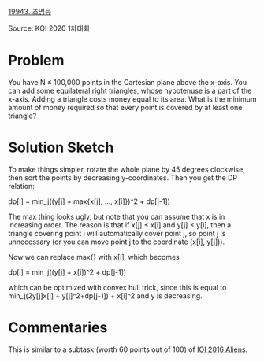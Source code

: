 [19943. 조명등](https://www.acmicpc.net/problem/19943)

Source: KOI 2020 1차대회


# Problem

You have N ≤ 100,000 points in the Cartesian plane above the x-axis. You can add some equilateral right triangles, whose hypotenuse is a part of the x-axis. Adding a triangle costs money equal to its area. What is the minimum amount of money required so that every point is covered by at least one triangle?

# Solution Sketch

To make things simpler, rotate the whole plane by 45 degrees clockwise, then sort the points by decreasing y-coordinates. Then you get the DP relation:

dp[i] = min_j((y[j] + max{x[j], ..., x[i]})^2 + dp[j-1])

The max thing looks ugly, but note that you can assume that x is in increasing order. The reason is that if x[j] ≤ x[i] and y[j] ≤ y[i], then a triangle covering point i will automatically cover point j, so point j is unnecessary (or you can move point j to the coordinate (x[i], y[j])).

Now we can replace max{} with x[i], which becomes

dp[i] = min_j((y[j] + x[i])^2 + dp[j-1])

which can be optimized with convex hull trick, since this is equal to min_j(2y[j]x[i] + y[j]^2+dp[j-1]) + x[i]^2 and y is decreasing.

# Commentaries

This is similar to a subtask (worth 60 points out of 100) of [IOI 2016 Aliens](https://oj.uz/problem/view/IOI16_aliens).
